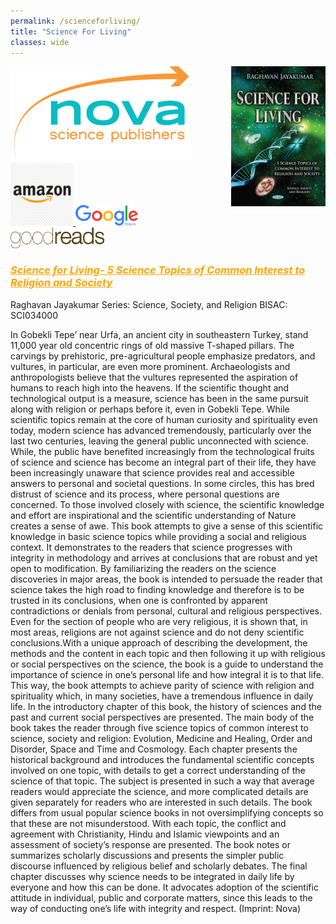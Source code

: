 ```yaml
---
permalink: /scienceforliving/
title: "Science For Living"
classes: wide
---
```

<!--![image caption](/assets/images/SFL.jpeg)-->

<img src="/assets/images/SFL.jpeg" width="30%" title="Nova Science:Novapublishers" align="right" />

[![](/assets/images/Nova-Publishers.svg)](https://novapublishers.com/shop/science-for-living-5-science-topics-of-common-interest-to-religion-and-society/)
<a href="https://www.amazon.com/Science-Living-Interest-Religion-Society/dp/1634838068"> <img src="/assets/images/kisspng-amazon.jpg" width="100" /> <a>
<a href="https://books.google.com/books/about/Science_for_Living.html?id=LMUmjgEACAAJ"> <img src="/assets/images/googlebooks.png" width="100" /> <a>
<a href="https://www.goodreads.com/book/show/35326572-science-for-living"> <img src="/assets/images/goodreads.png" width="150" /> <a>



<h3 style="color:orange"> <u> <em> Science for Living- 5 Science Topics of Common Interest to Religion and Society </em> </u> </h3>


Raghavan Jayakumar
Series: Science, Society, and Religion
BISAC: SCI034000

In Gobekli Tepe’ near Urfa, an ancient city in southeastern Turkey, stand 11,000 year old concentric rings of old massive T-shaped pillars. The carvings
by prehistoric, pre-agricultural people emphasize predators, and vultures, in particular, are even more prominent. Archaeologists and anthropologists 
believe that the vultures represented the aspiration of humans to reach high into the heavens. If the scientific thought and technological output is a 
measure, science has been in the same pursuit along with religion or perhaps before it, even in Gobekli Tepe. While scientific topics remain at the core
of human curiosity and spirituality even today, modern science has advanced tremendously, particularly over the last two centuries, leaving the general 
public unconnected with science. While, the public have benefited increasingly from the technological fruits of science and science has become an integral
part of their life, they have been increasingly unaware that science provides real and accessible answers to personal and societal questions. In some
circles, this has bred distrust of science and its process, where personal questions are concerned. To those involved closely with science, the scientific
knowledge and effort are inspirational and the scientific understanding of Nature creates a sense of awe. This book attempts to give a sense of this
scientific knowledge in basic science topics while providing a social and religious context. It demonstrates to the readers that science progresses with
integrity in methodology and arrives at conclusions that are robust and yet open to modification. By familiarizing the readers on the science discoveries
in major areas, the book is intended to persuade the reader that science takes the high road to finding knowledge and therefore is to be trusted in its
conclusions, when one is confronted by apparent contradictions or denials from personal, cultural and religious perspectives. Even for the section of
people who are very religious, it is shown that, in most areas, religions are not against science and do not deny scientific conclusions.With a unique 
approach of describing the development, the methods and the content in each topic and then following it up with religious or social perspectives on the 
science, the book is a guide to understand the importance of science in one’s personal life and how integral it is to that life. This way, the book 
attempts to achieve parity of science with religion and spirituality which, in many societies, have a tremendous influence in daily life. In the 
introductory chapter of this book, the history of sciences and the past and current social perspectives are presented. The main body of the book 
takes the reader through five science topics of common interest to science, society and religion: Evolution, Medicine and Healing, Order and Disorder, 
Space and Time and Cosmology. Each chapter presents the historical background and introduces the fundamental scientific concepts involved on one topic,
with details to get a correct understanding of the science of that topic. The subject is presented in such a way that average readers would appreciate
the science, and more complicated details are given separately for readers who are interested in such details. The book differs from usual popular 
science books in not oversimplifying concepts so that these are not misunderstood. With each topic, the conflict and agreement with Christianity, Hindu
and Islamic viewpoints and an assessment of society’s response are presented. The book notes or summarizes scholarly discussions and presents the 
simpler public discourse influenced by religious belief and scholarly debates. The final chapter discusses why science needs to be integrated in daily
life by everyone and how this can be done. It advocates adoption of the scientific attitude in individual, public and corporate matters, since this
leads to the way of conducting one’s life with integrity and respect. (Imprint: Nova)
